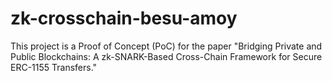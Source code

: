 # zk-crosschain-besu-amoy
This project is a Proof of Concept (PoC) for the paper "Bridging Private and Public Blockchains: A zk-SNARK-Based Cross-Chain Framework for Secure ERC-1155 Transfers." 
